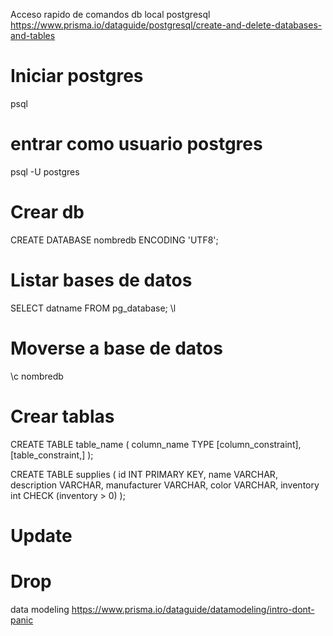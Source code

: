 Acceso rapido de comandos db local postgresql
https://www.prisma.io/dataguide/postgresql/create-and-delete-databases-and-tables

# Iniciar postgres
psql

# entrar como usuario postgres
psql -U postgres

# Crear db
CREATE DATABASE nombredb ENCODING 'UTF8';

# Listar bases de datos
SELECT datname FROM pg_database;
\l

# Moverse a base de datos 
\c nombredb

# Crear tablas
CREATE TABLE table_name (
    column_name TYPE [column_constraint],
    [table_constraint,]
);

CREATE TABLE supplies (
  id INT PRIMARY KEY,
  name VARCHAR,
  description VARCHAR,
  manufacturer VARCHAR,
  color VARCHAR,
  inventory int CHECK (inventory > 0)
);

# Update
# Drop

data modeling https://www.prisma.io/dataguide/datamodeling/intro-dont-panic


